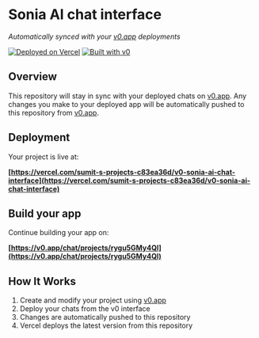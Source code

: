 # Sonia AI chat interface

*Automatically synced with your [v0.app](https://v0.app) deployments*

[![Deployed on Vercel](https://img.shields.io/badge/Deployed%20on-Vercel-black?style=for-the-badge&logo=vercel)](https://vercel.com/sumit-s-projects-c83ea36d/v0-sonia-ai-chat-interface)
[![Built with v0](https://img.shields.io/badge/Built%20with-v0.app-black?style=for-the-badge)](https://v0.app/chat/projects/rygu5GMy4Ql)

## Overview

This repository will stay in sync with your deployed chats on [v0.app](https://v0.app).
Any changes you make to your deployed app will be automatically pushed to this repository from [v0.app](https://v0.app).

## Deployment

Your project is live at:

**[https://vercel.com/sumit-s-projects-c83ea36d/v0-sonia-ai-chat-interface](https://vercel.com/sumit-s-projects-c83ea36d/v0-sonia-ai-chat-interface)**

## Build your app

Continue building your app on:

**[https://v0.app/chat/projects/rygu5GMy4Ql](https://v0.app/chat/projects/rygu5GMy4Ql)**

## How It Works

1. Create and modify your project using [v0.app](https://v0.app)
2. Deploy your chats from the v0 interface
3. Changes are automatically pushed to this repository
4. Vercel deploys the latest version from this repository